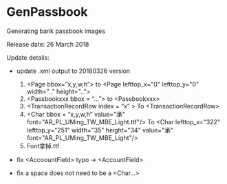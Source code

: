 # GenPassbook
Generating bank passbook images

Release date: 26 March 2018


Update details:
- update .xml output to 20180326 version
  1.	\<Page bbox=”x,y,w,h”>  to \<Page lefttop_x="0" lefttop_y="0" width=".." height="..">
  2.	\<Passbookxxx bbox = “…”> to \<Passbookxxx>
  3.	\<TransactionRecordRow index = “x” > To \<TransactionRecordRow> 
  4.	\<Char bbox = “x,y,w,h”  value="承" font="AR_PL_UMing_TW_MBE_Light.ttf"/>
       To
      \<Char lefttop_x="322" lefttop_y="251" width="35" height="34" value="承" font="AR_PL_UMing_TW_MBE_Light"/>
  5.	Font拿掉.ttf

- fix \<AccoountField> typo -> \<AccountField>
- fix a space does not need to be a \<Char...>  



